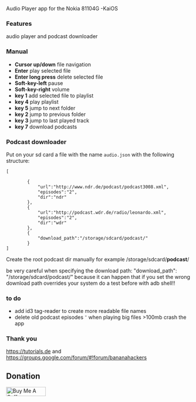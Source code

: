Audio Player app for the Nokia 81104G -KaiOS

### Features
audio player and podcast downloader


### Manual
+ **Cursor up/down** file navigation 
+ **Enter** play selected file
+ **Enter long press** delete selected file
+ **Soft-key-left** pause
+ **Soft-key-right** volume
+ **key 1** add selected file to playlist
+ **key 4** play playlist
+ **key 5** jump to next folder
+ **key 2** jump to previous folder
+ **key 3** jump to last played track 
+ **key 7** download podcasts

### Podcast downloader
Put on your sd card a file with the name `audio.json` with the following structure:


```
[
	
		{
			"url":"http://www.ndr.de/podcast/podcast3008.xml",
			"episodes":"2",
			"dir":"ndr"
		},
		{
			"url":"http://podcast.wdr.de/radio/leonardo.xml",
			"episodes":"2",
			"dir":"wdr"
		},
		{
			"download_path":"/storage/sdcard/podcast/"
		}
]

```

Create the root podcast dir manually for example /storage/sdcard/**podcast**/

be very careful when specifying the download path: "download_path": "/storage/sdcard/podcast/"
because it can happen that if you set the wrong download path overrides your system
do a test before with adb shell!!

### to do

- add id3 tag-reader to create more readable file names
- delete old podcast episodes
⁻ when playing big files >100mb crash the app 


### Thank you
https://tutorials.de and https://groups.google.com/forum/#!forum/bananahackers


## Donation
<a href="https://www.buymeacoffee.com/vj6Q8lR" target="_blank"><img src="https://cdn.buymeacoffee.com/buttons/lato-orange.png" alt="Buy Me A Coffee" style="height: 25px !important;width: 108px !important;" ></a>


